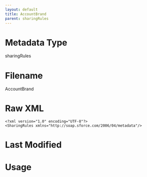 ```yaml
---
layout: default
title: AccountBrand
parent: sharingRules
---
```

# Metadata Type
sharingRules


# Filename 
AccountBrand


# Raw XML
```
<?xml version="1.0" encoding="UTF-8"?>
<SharingRules xmlns="http://soap.sforce.com/2006/04/metadata"/>
```


# Last Modified


# Usage
